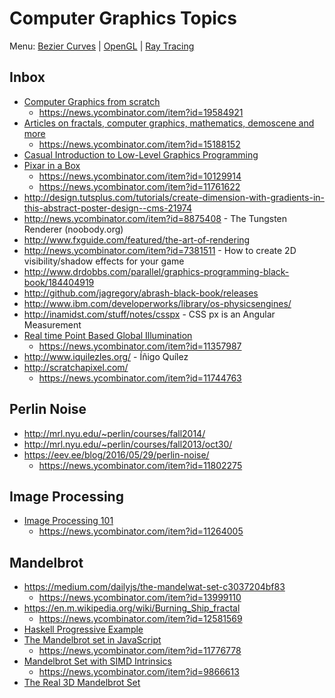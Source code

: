 # Computer Graphics Topics

Menu: [Bezier Curves](bezier.md) | [OpenGL](opengl.md) | [Ray Tracing](ray_tracing.md)

## Inbox

- [Computer Graphics from scratch](http://www.gabrielgambetta.com/computer-graphics-from-scratch/introduction.html)
   - https://news.ycombinator.com/item?id=19584921
- [Articles on fractals, computer graphics, mathematics, demoscene and more](http://iquilezles.org/www/index.htm)
   - https://news.ycombinator.com/item?id=15188152
- [Casual Introduction to Low-Level Graphics Programming](http://stephaniehurlburt.com/blog/2016/10/28/casual-introduction-to-low-level-graphics-programming)
- [Pixar in a Box](https://www.khanacademy.org/partner-content/pixar)
   - https://news.ycombinator.com/item?id=10129914
   - https://news.ycombinator.com/item?id=11761622
- http://design.tutsplus.com/tutorials/create-dimension-with-gradients-in-this-abstract-poster-design--cms-21974
- http://news.ycombinator.com/item?id=8875408 - The Tungsten Renderer (noobody.org)
- http://www.fxguide.com/featured/the-art-of-rendering
- http://news.ycombinator.com/item?id=7381511 - How to create 2D visibility/shadow effects for your game
- http://www.drdobbs.com/parallel/graphics-programming-black-book/184404919
- http://github.com/jagregory/abrash-black-book/releases
- http://www.ibm.com/developerworks/library/os-physicsengines/
- http://inamidst.com/stuff/notes/csspx - CSS px is an Angular Measurement
- [Real time Point Based Global Illumination](http://www.aduprat.com/portfolio/?page=articles%2FPBGI)
   - https://news.ycombinator.com/item?id=11357987
- http://www.iquilezles.org/ - Íñigo Quílez
- http://scratchapixel.com/
   - https://news.ycombinator.com/item?id=11744763

## Perlin Noise

- http://mrl.nyu.edu/~perlin/courses/fall2014/
- http://mrl.nyu.edu/~perlin/courses/fall2013/oct30/
- https://eev.ee/blog/2016/05/29/perlin-noise/
   - https://news.ycombinator.com/item?id=11802275

## Image Processing

- [Image Processing 101](https://codewords.recurse.com/issues/six/image-processing-101)
    - https://news.ycombinator.com/item?id=11264005

## Mandelbrot

- https://medium.com/dailyjs/the-mandelwat-set-c3037204bf83
    - https://news.ycombinator.com/item?id=13999110
- https://en.m.wikipedia.org/wiki/Burning_Ship_fractal
    - https://news.ycombinator.com/item?id=12581569
- [Haskell Progressive Example](http://yannesposito.com/Scratch/en/blog/Haskell-OpenGL-Mandelbrot/)
- [The Mandelbrot set in JavaScript](http://slicker.me/fractals/fractals.htm)
    - https://news.ycombinator.com/item?id=11776778
- [Mandelbrot Set with SIMD Intrinsics](http://nullprogram.com/blog/2015/07/10/)
    - https://news.ycombinator.com/item?id=9866613
- [The Real 3D Mandelbrot Set](https://christopherolah.wordpress.com/2011/08/08/the-real-3d-mandelbrot-set/)
